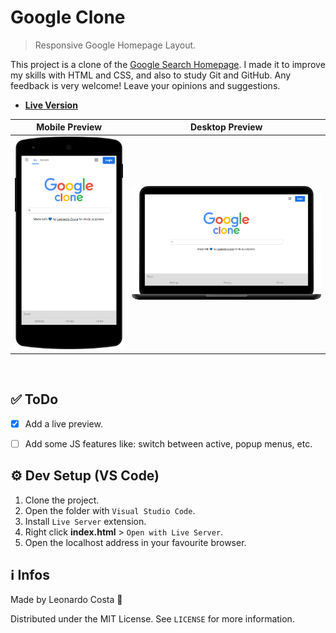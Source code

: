 # Google Clone
> Responsive Google Homepage Layout.

This project is a clone of the [Google Search Homepage](https://google.com). I made it to improve my skills with HTML and CSS, and also to study Git and GitHub. Any feedback is very welcome! Leave your opinions and suggestions.

- **<a href="https://leocosta1.github.io/google-clone/" target="_blank">Live Version</a>**

Mobile Preview             |  Desktop Preview
:-------------------------:|:-------------------------:
![Mobile Preview](/images/mobile-preview.png)   |  ![Desktop Preview](/images/desktop-preview.png)

<br/>

## ✅ ToDo
- [x] Add a live preview.
- [ ] Add some JS features like: switch between active, popup menus, etc.


## ⚙ Dev Setup (VS Code)
1. Clone the project.
2. Open the folder with ``Visual Studio Code``.
3. Install ``Live Server`` extension.
4. Right click **index.html** > ``Open with Live Server``.
5. Open the localhost address in your favourite browser.


## ℹ Infos
Made by Leonardo Costa 🙂

Distributed under the MIT License. See ``LICENSE`` for more information.
